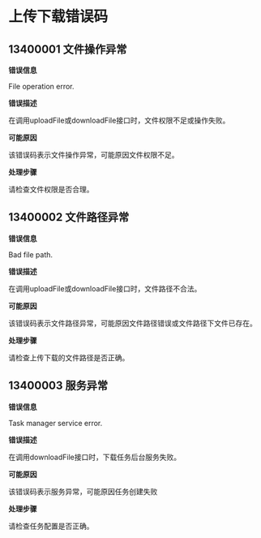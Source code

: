 # 上传下载错误码

## 13400001 文件操作异常

**错误信息**

File operation error.

**错误描述**

在调用uploadFile或downloadFile接口时，文件权限不足或操作失败。

**可能原因**

该错误码表示文件操作异常，可能原因文件权限不足。

**处理步骤**

请检查文件权限是否合理。

## 13400002 文件路径异常

**错误信息**

Bad file path.

**错误描述**

在调用uploadFile或downloadFile接口时，文件路径不合法。

**可能原因**

该错误码表示文件路径异常，可能原因文件路径错误或文件路径下文件已存在。

**处理步骤**

请检查上传下载的文件路径是否正确。

## 13400003 服务异常

**错误信息**

Task manager service error.

**错误描述**

在调用downloadFile接口时，下载任务后台服务失败。

**可能原因**

该错误码表示服务异常，可能原因任务创建失败

**处理步骤**

请检查任务配置是否正确。
